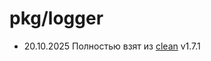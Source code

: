 # pkg/logger

- 20.10.2025 Полностью взят из
[clean](https://github.com/evrone/go-clean-template)
v1.7.1